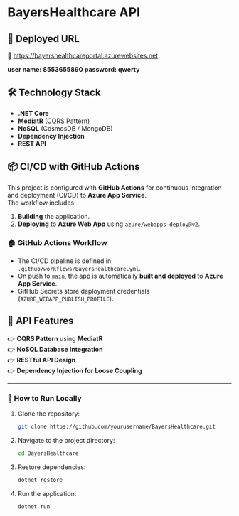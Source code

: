 # BayersHealthcare API

## 🚀 Deployed URL  
🔗 https://bayershealthcareportal.azurewebsites.net

**user name: 8553655890**
**password:  qwerty**

## 🛠 Technology Stack  
- **.NET Core**  
- **MediatR** (CQRS Pattern)  
- **NoSQL** (CosmosDB / MongoDB)  
- **Dependency Injection**  
- **REST API**  

## 📦 CI/CD with GitHub Actions  
This project is configured with **GitHub Actions** for continuous integration and deployment (CI/CD) to **Azure App Service**.  
The workflow includes:  
1. **Building** the application.  
2. **Deploying** to **Azure Web App** using `azure/webapps-deploy@v2`.  

### 🏠 GitHub Actions Workflow  
- The CI/CD pipeline is defined in `.github/workflows/BayersHealthcare.yml`.  
- On push to `main`, the app is automatically **built and deployed** to **Azure App Service**.  
- GitHub Secrets store deployment credentials (`AZURE_WEBAPP_PUBLISH_PROFILE`).  

## 📝 API Features  
👉 **CQRS Pattern** using **MediatR**  
👉 **NoSQL Database Integration**  
👉 **RESTful API Design**  
👉 **Dependency Injection for Loose Coupling**  

---

### 🚀 How to Run Locally  
1. Clone the repository:  
   ```sh
   git clone https://github.com/yourusername/BayersHealthcare.git
   ```
2. Navigate to the project directory:  
   ```sh
   cd BayersHealthcare
   ```
3. Restore dependencies:  
   ```sh
   dotnet restore
   ```
4. Run the application:  
   ```sh
   dotnet run
   ```


